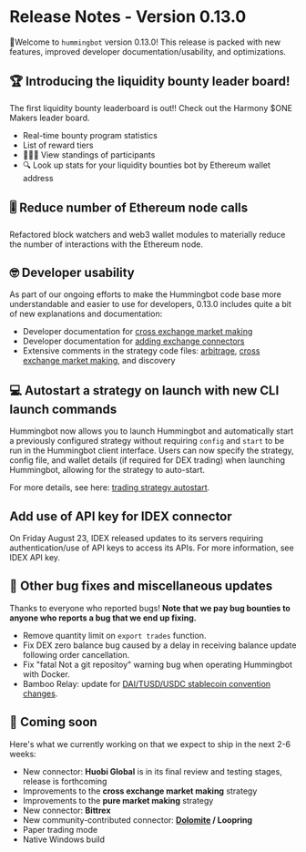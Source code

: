 # Release Notes - Version 0.13.0

🚀Welcome to `hummingbot` version 0.13.0! This release is packed with new features, improved developer documentation/usability, and optimizations.

## 🏆 Introducing the liquidity bounty leader board!

The first liquidity bounty leaderboard is out!! Check out the Harmony $ONE Makers leader board.

* Real-time bounty program statistics
* List of reward tiers
* 🥇🥈🥉 View standings of participants
* 🔍 Look up stats for your liquidity bounties bot by Ethereum wallet address

## 🎚️ Reduce number of Ethereum node calls

Refactored block watchers and web3 wallet modules to materially reduce the number of interactions with the Ethereum node.

## 🤓 Developer usability

As part of our ongoing efforts to make the Hummingbot code base more understandable and easier to use for developers, 0.13.0 includes quite a bit of new explanations and documentation:

* Developer documentation for [cross exchange market making](/developers/strategies/cross-exchange-market-making/)
* Developer documentation for [adding exchange connectors](/developers/connectors/)
* Extensive comments in the strategy code files: [arbitrage](https://github.com/CoinAlpha/hummingbot/tree/master/hummingbot/strategy/arbitrage), [cross exchange market making](https://github.com/CoinAlpha/hummingbot/blob/master/hummingbot/strategy/cross_exchange_market_making), and discovery

## 💻 Autostart a strategy on launch with new CLI launch commands

Hummingbot now allows you to launch Hummingbot and automatically start a previously configured strategy without requiring `config` and `start` to be run in the Hummingbot client interface.  Users can now specify the strategy, config file, and wallet details (if required for DEX trading) when launching Hummingbot, allowing for the strategy to auto-start.

For more details, see here: [trading strategy autostart](/operation/strategy-autostart/).

## Add use of API key for IDEX connector

On Friday August 23, IDEX released updates to its servers requiring authentication/use of API keys to access its APIs.  For more information, see IDEX API key.

## 🐞 Other bug fixes and miscellaneous updates

Thanks to everyone who reported bugs! **Note that we pay bug bounties to anyone who reports a bug that we end up fixing.**

* Remove quantity limit on `export trades` function.
* Fix DEX zero balance bug caused by a delay in receiving balance update following order cancellation.
* Fix "fatal Not a git repositoy" warning bug when operating Hummingbot with Docker.
* Bamboo Relay: update for [DAI/TUSD/USDC stablecoin convention changes](https://medium.com/bamboo-relay/august-development-update-44307ce7898a).

## 🚀 Coming soon

Here's what we currently working on that we expect to ship in the next 2-6 weeks:

* New connector: **Huobi Global** is in its final review and testing stages, release is forthcoming
* Improvements to the **cross exchange market making** strategy
* Improvements to the **pure market making** strategy
* New connector: **Bittrex**
* New community-contributed connector: **[Dolomite](https://dolomite.io/) / Loopring**
* Paper trading mode
* Native Windows build
